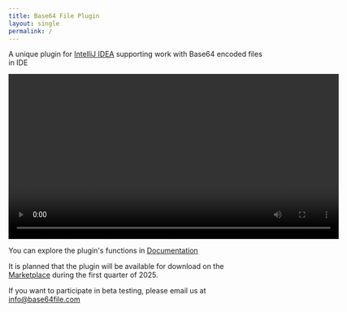 ```yaml
---
title: Base64 File Plugin
layout: single
permalink: /
---
```


A unique plugin for [IntelliJ IDEA](https://www.jetbrains.com/idea/) supporting work with Base64 encoded files in IDE

<video width="650" height="auto" controls preload="auto" autoplay="autoplay">
  <source src="{{ site.baseurl }}/assets/videos/base64_file_plugin_overview.mp4" type="video/mp4">
  Your browser does not support the video tag.
</video>

<br/>

You can explore the plugin's functions in [Documentation](docs/02_overview/)

It is planned that the plugin will be available for download on the [Marketplace](https://plugins.jetbrains.com/) during the first quarter of 2025.

If you want to participate in beta testing, please email us at [info@base64file.com](mailto:info@base64file.com)

[//]: # (<a href="/docs/01_install/" class="btn btn--primary btn--large">Get started</a>)







